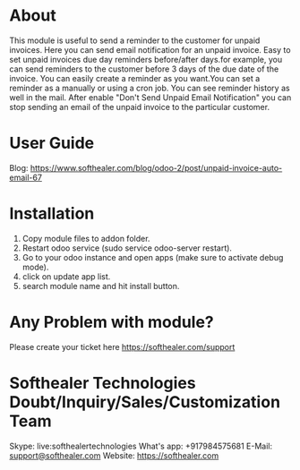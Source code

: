 About
============
This module is useful to send a reminder to the customer for unpaid invoices. Here you can send email notification for an unpaid invoice. Easy to set unpaid invoices due day reminders before/after days.for example, you can send reminders to the customer before 3 days of the due date of the invoice. You can easily create a reminder as you want.You can set a reminder as a manually or using a cron job. You can see reminder history as well in the mail. After enable "Don't Send Unpaid Email Notification" you can stop sending an email of the unpaid invoice to the particular customer.


User Guide
============
Blog: https://www.softhealer.com/blog/odoo-2/post/unpaid-invoice-auto-email-67

Installation
============
1) Copy module files to addon folder.
2) Restart odoo service (sudo service odoo-server restart).
3) Go to your odoo instance and open apps (make sure to activate debug mode).
4) click on update app list.
5) search module name and hit install button.

Any Problem with module?
=====================================
Please create your ticket here https://softhealer.com/support

Softhealer Technologies Doubt/Inquiry/Sales/Customization Team
=====================================
Skype: live:softhealertechnologies
What's app: +917984575681
E-Mail: support@softhealer.com
Website: https://softhealer.com

